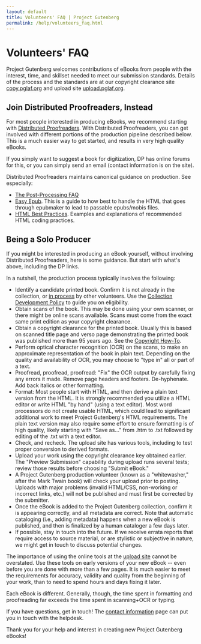 ```yaml
---
layout: default
title: Volunteers' FAQ | Project Gutenberg
permalink: /help/volunteers_faq.html
---
```


Volunteers' FAQ
===============

Project Gutenberg welcomes contributions of eBooks from people with
the interest, time, and skillset needed to meet our submission
standards. Details of the process and the standards are at our
copyright clearance site [copy.pglaf.org](https://copy.pglaf.org) and upload site
[upload.pglaf.org](https://upload.pglaf.org).

Join Distributed Proofreaders, Instead
--------------------------------------

For most people interested in producing eBooks, we recommend starting
with [Distributed Proofreaders](https://www.pgdp.net).  With
Distributed Proofreaders, you can get involved with different portions
of the production pipeline described below. This is a much easier way
to get started, and results in very high quality eBooks.

If you simply want to suggest a book for digitization, DP has online
forums for this, or you can simply send an email (contact information
is on the site).

Distributed Proofreaders maintains canonical guidance on production.
See especially:

* [The Post-Processing FAQ](https://www.pgdp.net/wiki/DP_Official_Documentation:PP_and_PPV/Post-Processing_FAQ)
* [Easy Epub](https://www.pgdp.net/wiki/DP_Official_Documentation:PP_and_PPV/Easy_Epub). This is a guide to how best to handle the HTML that goes through epubmaker to lead to passable epubs/mobis files.
* [HTML Best Practices](https://www.pgdp.net/wiki/DP_Official_Documentation:PP_and_PPV/DP_HTML_Best_Practices). Examples and explanations of recommended HTML coding practices.

Being a Solo Producer
---------------------

If you might be interested in producing an eBook yourself, without involving
Distributed Proofreaders, here is some guidance. But start with what's above,
including the DP links. 

In a nutshell, the production process typically involves the following:

- Identify a candidate printed book. Confirm it is not already in the
collection, or [in process](https://www.pgdp.net/noncvs/in_progress_check.php)
by other volunteers. Use the [Collection Development
Policy](/policy/collection_development.html) to guide you on
eligibility.
- Obtain scans of the book. This may be done using your own scanner,
or there might be online scans available. Scans must come from the
exact same print edition as your copyright clearance.
- Obtain a copyright clearance for the printed book. Usually this is
based on scanned title page and verso page demonstrating the printed
book was published more than 95 years ago. See the [Copyright
How-To](/help/copyright.html).
- Perform optical character recognition (OCR) on the scans, to make an
approximate representation of the book in plain text. Depending on the
quality and availability of OCR, you may choose to "type in" all or
part of a text.
- Proofread, proofread, proofread: "Fix" the OCR output by carefully
fixing any errors it made. Remove page headers and
footers. De-hyphenate. Add back italics or other formatting.
- Format: Most people start with HTML, and then derive a plain text
version from the HTML. It is strongly recommended you utilize a HTML
editor or write HTML "by hand" (using a text editor). Most word
processors do not create usable HTML, which could lead to significant
additional work to meet Project Gutenberg's HTML requirements. The
plain text version may also require some effort to ensure formatting
is of high quality, likely starting with "Save as..." from .htm to
.txt followed by editing of the .txt with a text editor.
- Check, and recheck. The upload site has various tools, including to
test proper conversion to derived formats.
- Upload your work using the copyright clearance key obtained
earlier. The "Preview Submission" capability during upload runs
several tests; review those results before choosing "Submit eBook."
- A Project Gutenberg production volunteer (known as a "whitewasher,"
after the Mark Twain book) will check your upload prior to posting.
Uploads with major problems (invalid HTML/CSS, non-working or
incorrect links, etc.) will not be published and must first be
corrected by the submitter.
- Once the eBook is added to the Project Gutenberg collection, confirm
it is appearing correctly, and all metadata are correct. Note that
automatic cataloging (i.e., adding metadata) happens when a new eBook
is published, and then is finalized by a human cataloger a few days
later.
- If possible, stay in touch into the future. If we receive errata
reports that require access to source material, or are stylistic or
subjective in nature, we might get in touch to discuss potential
changes.

The importance of using the online tools at the [upload
site](https://upload.pglaf.org) cannot be overstated. Use these tools
on early versions of your new eBook -- even before you are done with
more than a few pages. It is much easier to meet the requirements for
accuracy, validity and quality from the beginning of your work, than
to need to spend hours and days fixing it later.

Each eBook is different. Generally, though, the time spent in
formatting and proofreading far exceeds the time spent in scanning+OCR
or typing.

If you have questions, get in touch! The [contact
information](/about/contact_information.html) page can put you in
touch with the helpdesk.

Thank you for your help and interest in creating new Project Gutenberg
eBooks!
